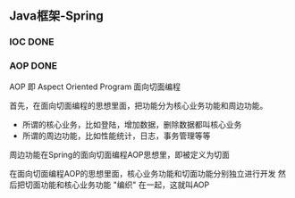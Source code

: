 ## Java框架-Spring

### IOC DONE

### AOP DONE

AOP 即 Aspect Oriented Program 面向切面编程

首先，在面向切面编程的思想里面，把功能分为核心业务功能和周边功能。
- 所谓的核心业务，比如登陆，增加数据，删除数据都叫核心业务
- 所谓的周边功能，比如性能统计，日志，事务管理等等

周边功能在Spring的面向切面编程AOP思想里，即被定义为切面

在面向切面编程AOP的思想里面，核心业务功能和切面功能分别独立进行开发
然后把切面功能和核心业务功能 "编织" 在一起，这就叫AOP
